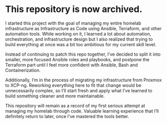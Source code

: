 # This repository is now archived.

I started this project with the goal of managing my entire homelab infrastructure as Infrastructure as Code using Ansible, Terraform, and other automation tools.
While working on it, I learned a lot about automation, orchestration, and infrastructure design but I also realized that trying to build everything at once was a bit too ambitious for my current skill level.

Instead of continuing to patch this repo together, I’ve decided to split it into smaller, more focused Ansible roles and playbooks, and postpone the Terraform part until I feel more confident with Ansible, Bash and Containerization.

Additionally, I’m in the process of migrating my infrastructure from Proxmox to XCP-ng. Reworking everything here to fit that change would be unnecessarily complex, so I’ll start fresh and apply what I’ve learned to build something cleaner and more maintainable.

This repository will remain as a record of my first serious attempt at managing my homelab through code. Valuable learning experience that I’ll definitely return to later, once I’ve mastered the tools better.
